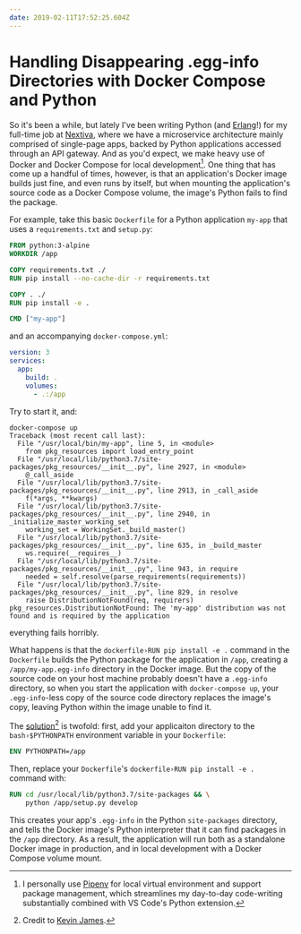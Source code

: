 ```yaml
---
date: 2019-02-11T17:52:25.604Z
---
```


# Handling Disappearing .egg-info Directories with Docker Compose and Python

So it's been a while, but lately I've been writing Python (and [Erlang][]!) for
my full-time job at [Nextiva][], where we have a microservice architecture
mainly comprised of single-page apps, backed by Python applications accessed
through an API gateway. And as you'd expect, we make heavy use of Docker and
Docker Compose for local development[^pipenv]. One thing that has come up a
handful of times, however, is that an application's Docker image builds just
fine, and even runs by itself, but when mounting the application's source code
as a Docker Compose volume, the image's Python fails to find the package.

For example, take this basic `Dockerfile` for a Python application `my-app` that
uses a `requirements.txt` and `setup.py`:

```dockerfile
FROM python:3-alpine
WORKDIR /app

COPY requirements.txt ./
RUN pip install --no-cache-dir -r requirements.txt

COPY . ./
RUN pip install -e .

CMD ["my-app"]
```

and an accompanying `docker-compose.yml`:

<!-- prettier-ignore -->
```yaml
version: 3
services:
  app:
    build: .
    volumes:
      - .:/app
```

Try to start it, and:

```bash{outputLines: 2-17}
docker-compose up
Traceback (most recent call last):
  File "/usr/local/bin/my-app", line 5, in <module>
    from pkg_resources import load_entry_point
  File "/usr/local/lib/python3.7/site-packages/pkg_resources/__init__.py", line 2927, in <module>
    @_call_aside
  File "/usr/local/lib/python3.7/site-packages/pkg_resources/__init__.py", line 2913, in _call_aside
    f(*args, **kwargs)
  File "/usr/local/lib/python3.7/site-packages/pkg_resources/__init__.py", line 2940, in _initialize_master_working_set
    working_set = WorkingSet._build_master()
  File "/usr/local/lib/python3.7/site-packages/pkg_resources/__init__.py", line 635, in _build_master
    ws.require(__requires__)
  File "/usr/local/lib/python3.7/site-packages/pkg_resources/__init__.py", line 943, in require
    needed = self.resolve(parse_requirements(requirements))
  File "/usr/local/lib/python3.7/site-packages/pkg_resources/__init__.py", line 829, in resolve
    raise DistributionNotFound(req, requirers)
pkg_resources.DistributionNotFound: The 'my-app' distribution was not found and is required by the application
```

everything fails horribly.

What happens is that the `dockerfile›RUN pip install -e .` command in the
`Dockerfile` builds the Python package for the application in `/app`,
creating a `/app/my-app.egg-info` directory in the Docker image. But the copy
of the source code on your host machine probably doesn't have a `.egg-info`
directory, so when you start the application with `docker-compose up`, your
`.egg-info`-less copy of the source code directory replaces the image's copy,
leaving Python within the image unable to find it.

The [solution][][^kj] is twofold: first, add your applicaiton directory to the
`bash›$PYTHONPATH` environment variable in your `Dockerfile`:

```dockerfile
ENV PYTHONPATH=/app
```

Then, replace your `Dockerfile`'s `dockerfile›RUN pip install -e .` command
with:

```dockerfile
RUN cd /usr/local/lib/python3.7/site-packages && \
    python /app/setup.py develop
```

This creates your app's `.egg-info` in the Python `site-packages` directory,
and tells the Docker image's Python interpreter that it can find packages in
the `/app` directory. As a result, the application will run both as a standalone
Docker image in production, and in local development with a Docker Compose
volume mount.

[^pipenv]:
    I personally use [Pipenv][] for local virtual environment and support
    package management, which streamlines my day-to-day code-writing
    substantially combined with VS Code's Python extension.

[^kj]: Credit to [Kevin James][].

[erlang]: https://www.erlang.org/
[nextiva]: https://www.nextiva.com/
[pipenv]: https://pipenv.readthedocs.io/
[solution]: https://thekev.in/blog/2016-11-18-python-in-docker/index.html
[kevin james]: https://github.com/TheKevJames
